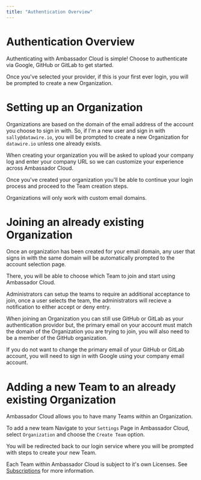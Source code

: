 ```yaml
---
title: "Authentication Overview"
---
```


# Authentication Overview

Authenticating with Ambassador Cloud is simple! Choose to authenticate via Google, GitHub or GitLab to get started. 

Once you've selected your provider, if this is your first ever login, you will be prompted to create a new Organization. 


# Setting up an Organization

Organizations are based on the domain of the email address of the account you choose to sign in with. 
So, if I'm a new user and sign in with `sally@datawire.io`, you will be prompted to create a new Organization for `datawire.io` unless one already exists. 

When creating your organization you will be asked to upload your company log and enter your company URL so we can customize your experience across Ambassador Cloud. 

<!-- TODO: add an image of organization setup page -->

Once you've created your organization you'll be able to continue your login process and proceed to the Team creation steps.

<Alert severity="info">
  Organizations will only work with custom email domains.
</Alert>

# Joining an already existing Organization

Once an organization has been created for your email domain, any user that signs in with the same domain will be automatically prompted to the account selection page. 

<!-- TODO: add an image of account selection screen -->

There, you will be able to choose which Team to join and start using Ambassador Cloud. 

Administrators can setup the teams to require an additional acceptance to join, once a user selects the team, the administrators will recieve a notification to either accept or deny entry.

When joining an Organization you can still use GitHub or GitLab as your authentication providor but, the primary email on your account must match the domain of the Organization you are trying to join, you will also need to be a member of the GitHub organization.

If you do not want to change the primary email of your GitHub or GitLab account, you will need to sign in with Google using your company email account. 

# Adding a new Team to an already existing Organization

Ambassador Cloud allows you to have many Teams within an Organization.

To add a new team Navigate to your `Settings` Page in Ambassador Cloud, select `Organization` and choose the `Create Team` option. 

<!-- TODO: Add screenshot of organization page with create team button -->

You will be redirected back to our login service where you will be prompted with steps to create your new Team. 

<!-- TODO: Add screenshot of create new team page -->

<Alert severity="warning">
  Each Team within Ambassador Cloud is subject to it's own Licenses. See  <a href="../subscriptions">Subscriptions</a> for more information.
</Alert>